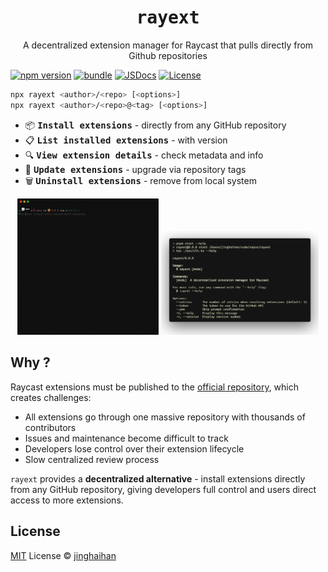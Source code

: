 <h1 align="center"><samp><b>rayext</b></samp></h1>

<p align="center">A decentralized extension manager for Raycast that pulls directly from Github repositories</p>

[![npm version][npm-version-src]][npm-version-href]
[![bundle][bundle-src]][bundle-href]
[![JSDocs][jsdocs-src]][jsdocs-href]
[![License][license-src]][license-href]

```sh
npx rayext <author>/<repo> [<options>]
npx rayext <author>/<repo>@<tag> [<options>]
```

- 📦 <samp><b>Install extensions</samp></b> - directly from any GitHub repository
- 📋 <samp><b>List installed extensions</samp></b> - with version
- 🔍 <samp><b>View extension details</samp></b> - check metadata and info
- 🔄 <samp><b>Update extensions</samp></b> - upgrade via repository tags
- 🗑️ <samp><b>Uninstall extensions</samp></b> - remove from local system

<div align="center">
  <img src="/assets/install.gif" alt="dark" width="45%">
  <img src="/assets/help.png" alt="light" width="50%">
</div>

## Why ?

Raycast extensions must be published to the [official repository](https://github.com/raycast/extensions), which creates challenges:

- All extensions go through one massive repository with thousands of contributors
- Issues and maintenance become difficult to track
- Developers lose control over their extension lifecycle
- Slow centralized review process

`rayext` provides a **decentralized alternative** - install extensions directly from any GitHub repository, giving developers full control and users direct access to more extensions.

## License

[MIT](./LICENSE) License © [jinghaihan](https://github.com/jinghaihan)

<!-- Badges -->

[npm-version-src]: https://img.shields.io/npm/v/rayext?style=flat&colorA=080f12&colorB=1fa669
[npm-version-href]: https://npmjs.com/package/rayext
[npm-downloads-src]: https://img.shields.io/npm/dm/rayext?style=flat&colorA=080f12&colorB=1fa669
[npm-downloads-href]: https://npmjs.com/package/rayext
[bundle-src]: https://img.shields.io/bundlephobia/minzip/rayext?style=flat&colorA=080f12&colorB=1fa669&label=minzip
[bundle-href]: https://bundlephobia.com/result?p=rayext
[license-src]: https://img.shields.io/badge/license-MIT-blue.svg?style=flat&colorA=080f12&colorB=1fa669
[license-href]: https://github.com/jinghaihan/rayext/LICENSE
[jsdocs-src]: https://img.shields.io/badge/jsdocs-reference-080f12?style=flat&colorA=080f12&colorB=1fa669
[jsdocs-href]: https://www.jsdocs.io/package/rayext

